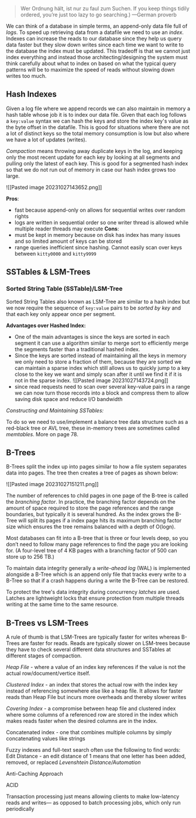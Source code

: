 
>Wer Ordnung hält, ist nur zu faul zum Suchen.
 If you keep things tidily ordered, you’re just too lazy to go searching.) 
 —German proverb

We can think of a database in simple terms, an append-only data file full of *logs*. To speed up retrieving data from a datafile we need to use an *index*. Indexes can increase the reads to our database since they help us query data faster but they slow down writes since each time we want to write to the database the index must be updated. This tradeoff is that we cannot just index everything and instead those architecting/designing the system must think carefully about what to index on based on what the typical query patterns will be to maximize the speed of reads without slowing down writes too much.

## Hash Indexes

Given a log file where we append records we can also maintain in memory a hash table whose job it is to index our data file. Given that each log follows a `key:value` syntax we can hash the keys and store the index key's value as the byte offset in the datafile. This is good for situations where there are not a lot of distinct keys so the total memory consumption is low but also where we have a lot of updates (writes).

*Compaction* means throwing away duplicate keys in the log, and keeping only the most recent update for each key by looking at all segments and pulling only the latest of each key. This is good for a segmented hash index so that we do not run out of memory in case our hash index grows too large.

![[Pasted image 20231027143652.png]]

**Pros**:
- fast because append-only on allows for sequential writes over random rights
- logs are written in sequential order so one writer thread is allowed while multiple reader threads may execute
**Cons**:
- must be kept in memory because on disk has index has many issues and so limited amount of keys can be stored
- range queries inefficient since hashing. Cannot easily scan over keys between `kitty0000` and `kitty9999`

## SSTables & LSM-Trees

### Sorted String Table (SSTable)/LSM-Tree

Sorted String Tables also known as LSM-Tree are similar to a hash index but we now require the sequence of `key:value` pairs to be *sorted by key* and that each key only appear once per segment. 

**Advantages over Hashed Index:**
- One of the main advantages is since the keys are sorted in each segment it can use a algorithm similar to merge sort to efficiently merge the segments faster than a traditional hashed index.
- Since the keys are sorted instead of maintaining all the keys in memory we only need to store a fraction of them, because they are sorted we can maintain a sparse index which still allows us to quickly jump to a key close to the key we want and simply scan after it until we find it if it is not in the sparse index.
![[Pasted image 20231027143724.png]]
- since read requests need to scan over several key-value pairs in a range we can now turn those records into a block and compress them to allow saving disk space and reduce I/O bandwidth 

*Constructing and Maintaining SSTables:*

To do so we need to use/implement a balance tree data structure such as a red-black tree or AVL tree, these in-memory trees are sometimes called *memtables*.
More on page 78.

## B-Trees

B-Trees split the index up into pages similar to how a file system separates data into pages. The tree then creates a tree of pages as shown below:

![[Pasted image 20231027151211.png]]

The number of references to child pages in one page of the B-tree is called the *branching factor*.
In practice, the branching factor depends on the amount of space required to store the page references and the range boundaries, but typically it is several hundred. As the index grows the B-Tree will split its pages if a index page hits its maximum branching factor size which ensures the tree remains balanced with a depth of O(logn).

Most databases can fit into a B-tree that is three or four levels deep, so you don’t need to follow many page references to find the page you are looking for. (A four-level tree of 4 KB pages with a branching factor of 500 can store up to 256 TB.)

To maintain data integrity generally a *write-ahead log* (WAL) is implemented alongside a B-Tree which is an append only file that tracks every write to a B-Tree so that if a crash happens during a write the B-Tree can be restored.

To protect the tree's data integrity during concurrency *latches* are used. Latches are lightweight locks that ensure protection from multiple threads writing at the same time to the same resource.

## B-Trees vs LSM-Trees

A rule of thumb is that LSM-Trees are typically faster for writes whereas B-Trees are faster for reads. Reads are typically slower on LSM-trees because they have to check several different data structures and SSTables at different stages of compaction.


*Heap File* - where a value of an index key references if the value is not the actual row/document/vertice itself. 

*Clustered Index* - an index that stores the actual row with the index key instead of referencing somewhere else like a heap file. It allows for faster reads than Heap File but incurs more overheads and thereby slower writes

*Covering Index* - a compromise between heap file and clustered index where some columns of a referenced row are stored in the index which makes reads faster when the desired columns are in the index.

Concatenated index - one that combines multiple columns by simply concatenating values like strings


Fuzzy indexes and full-text search often use the following to find words:
Edit Distance - an edit distance of 1 means that one letter has been added, removed, or replaced
*Levenshtein Distance/Automation*

Anti-Caching Approach

ACID

Transaction processing just means allowing clients to make low-latency reads and writes— as opposed to batch processing jobs, which only run periodically